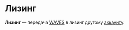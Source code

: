 # Лизинг

**Лизинг** — передача [WAVES](/ru/blockchain/token/waves.md) в лизинг другому [аккаунту](/ru/blockchain/account.md).

